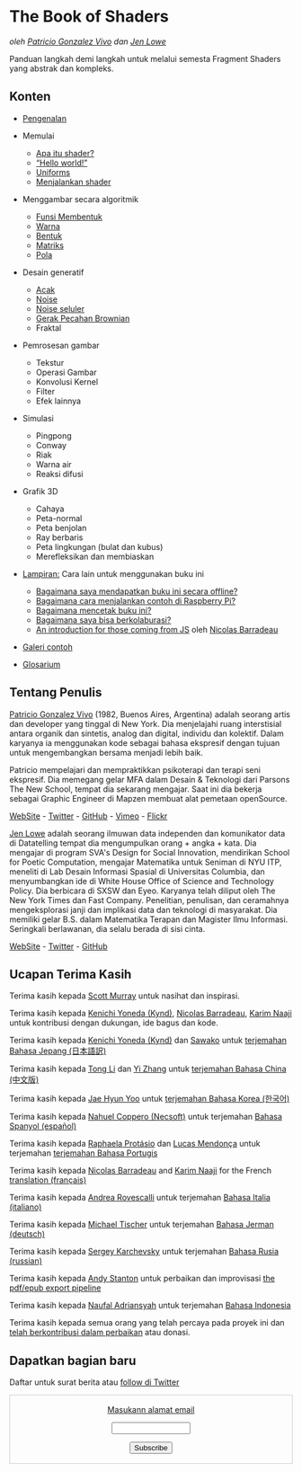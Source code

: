 <canvas id="custom" class="canvas" data-fragment-url="src/moon/moon.frag" data-textures="src/moon/moon.jpg" width="350px" height="350px"></canvas>

# The Book of Shaders
*oleh [Patricio Gonzalez Vivo](http://patriciogonzalezvivo.com/) dan [Jen Lowe](http://jenlowe.net/)*

Panduan langkah demi langkah untuk melalui semesta Fragment Shaders yang abstrak dan kompleks.

<div class="header">
<a href="https://www.paypal.com/cgi-bin/webscr?cmd=_s-xclick&hosted_button_id=B5FSVSHGEATCG" style="float: right;"><img src="https://www.paypalobjects.com/en_US/i/btn/btn_donate_SM.gif" alt=""></a>
</div>

## Konten

* [Pengenalan](00/)

* Memulai
    * [Apa itu shader?](01/)
    * [“Hello world!”](02/)
    * [Uniforms](03/)
	* [Menjalankan shader](04/)

* Menggambar secara algoritmik
    * [Funsi Membentuk](05/)
    * [Warna](06/)
    * [Bentuk](07/)
    * [Matriks](08/)
    * [Pola](09/)

* Desain generatif
    * [Acak](10/)
    * [Noise](11/)
    * [Noise seluler](12/)
    * [Gerak Pecahan Brownian](13/)
    * Fraktal

* Pemrosesan gambar
    * Tekstur
    * Operasi Gambar
    * Konvolusi Kernel
    * Filter
    * Efek lainnya

* Simulasi
    * Pingpong
    * Conway
    * Riak
    * Warna air
    * Reaksi difusi

* Grafik 3D
    * Cahaya
    * Peta-normal
    * Peta benjolan
    * Ray berbaris
    * Peta lingkungan (bulat dan kubus)
    * Merefleksikan dan membiaskan

* [Lampiran:](appendix/) Cara lain untuk menggunakan buku ini
	* [Bagaimana saya mendapatkan buku ini secara offline?](appendix/00/)
	* [Bagaimana cara menjalankan contoh di Raspberry Pi?](appendix/01/)
	* [Bagaimana mencetak buku ini?](appendix/02/)
    * [Bagaimana saya bisa berkolaburasi?](appendix/03/)
    * [An introduction for those coming from JS](appendix/04/) oleh [Nicolas Barradeau](http://www.barradeau.com/)

* [Galeri contoh](examples/)

* [Glosarium](glossary/)

## Tentang Penulis

[Patricio Gonzalez Vivo](http://patriciogonzalezvivo.com/) (1982, Buenos Aires, Argentina) adalah seorang artis dan developer yang tinggal di New York. Dia menjelajahi ruang interstisial antara organik dan sintetis, analog dan digital, individu dan kolektif. Dalam karyanya ia menggunakan kode sebagai bahasa ekspresif dengan tujuan untuk mengembangkan bersama menjadi lebih baik.

Patricio mempelajari dan mempraktikkan psikoterapi dan terapi seni ekspresif. Dia memegang gelar MFA dalam Desain & Teknologi dari Parsons The New School, tempat dia sekarang mengajar. Saat ini dia bekerja sebagai Graphic Engineer di Mapzen membuat alat pemetaan openSource.

<div class="header"> <a href="http://patriciogonzalezvivo.com/" target="_blank">WebSite</a> - <a href="https://twitter.com/patriciogv" target="_blank">Twitter</a> - <a href="https://github.com/patriciogonzalezvivo" target="_blank">GitHub</a> - <a href="https://vimeo.com/patriciogv" target="_blank">Vimeo</a> - <a href="https://www.flickr.com/photos/106950246@N06/" target="_blank"> Flickr</a></div>

[Jen Lowe](http://jenlowe.net/) adalah seorang ilmuwan data independen dan komunikator data di Datatelling tempat dia mengumpulkan orang + angka + kata. Dia mengajar di program SVA's Design for Social Innovation, mendirikan School for Poetic Computation, mengajar Matematika untuk Seniman di NYU ITP, meneliti di Lab Desain Informasi Spasial di Universitas Columbia, dan menyumbangkan ide di White House Office of Science and Technology Policy. Dia berbicara di SXSW dan Eyeo. Karyanya telah diliput oleh The New York Times dan Fast Company. Penelitian, penulisan, dan ceramahnya mengeksplorasi janji dan implikasi data dan teknologi di masyarakat. Dia memiliki gelar B.S. dalam Matematika Terapan dan Magister Ilmu Informasi. Seringkali berlawanan, dia selalu berada di sisi cinta.

<div class="header"> <a href="http://jenlowe.net/" target="_blank">WebSite</a> - <a href="https://twitter.com/datatelling" target="_blank">Twitter</a> - <a href="https://github.com/datatelling" target="_blank">GitHub</a></div>

## Ucapan Terima Kasih

Terima kasih kepada [Scott Murray](http://alignedleft.com/) untuk nasihat dan inspirasi.

Terima kasih kepada [Kenichi Yoneda (Kynd)](https://twitter.com/kyndinfo), [Nicolas Barradeau](https://twitter.com/nicoptere), [Karim Naaji](http://karim.naaji.fr/) untuk kontribusi dengan dukungan, ide bagus dan kode.

Terima kasih kepada [Kenichi Yoneda (Kynd)](https://twitter.com/kyndinfo) dan [Sawako](https://twitter.com/sawakohome) untuk [terjemahan Bahasa Jepang (日本語訳)](?lan=jp)

Terima kasih kepada [Tong Li](https://www.facebook.com/tong.lee.9484) dan [Yi Zhang](https://www.facebook.com/archer.zetta?pnref=story) untuk [terjemahan Bahasa China (中文版)](?lan=ch)

Terima kasih kepada [Jae Hyun Yoo](https://www.facebook.com/fkkcloud) untuk [terjemahan Bahasa Korea (한국어)](?lan=kr)

Terima kasih kepada [Nahuel Coppero (Necsoft)](http://hinecsoft.com/) untuk terjemahan [Bahasa Spanyol (español)](?lan=es)

Terima kasih kepada [Raphaela Protásio](https://github.com/Rawphs) dan [Lucas Mendonça](https://github.com/luuchowl) untuk terjemahan [terjemahan Bahasa Portugis](?lan=pt)

Terima kasih kepada [Nicolas Barradeau](https://twitter.com/nicoptere) and [Karim Naaji](http://karim.naaji.fr/) for the French [translation (français)](?lan=fr)

Terima kasih kepada [Andrea Rovescalli](https://www.earove.info) untuk terjemahan [Bahasa Italia (italiano)](?lan=it)

Terima kasih kepada [Michael Tischer](http://www.mitinet.de) untuk terjemahan [Bahasa Jerman (deutsch)](?lan=de)

Terima kasih kepada [Sergey Karchevsky](https://www.facebook.com/sergey.karchevsky.3) untuk terjemahan [Bahasa Rusia (russian)](?lan=ru)

Terima kasih kepada [Andy Stanton](https://andy.stanton.is/) untuk perbaikan dan improvisasi [the pdf/epub export pipeline](https://thebookofshaders.com/appendix/02/)

Terima kasih kepada [Naufal Adriansyah](https://www.facebook.com/naufal.adrna08) untuk terjemahan [Bahasa Indonesia](?lan=id)

Terima kasih kepada semua orang yang telah percaya pada proyek ini dan [telah berkontribusi dalam perbaikan](https://github.com/patriciogonzalezvivo/thebookofshaders/graphs/contributors) atau donasi.

## Dapatkan bagian baru

Daftar untuk surat berita atau [follow di Twitter](https://twitter.com/bookofshaders)

 <form style="border:1px solid #ccc;padding:3px;text-align:center;" action="https://tinyletter.com/thebookofshaders" method="post" target="popupwindow" onsubmit="window.open('https://tinyletter.com/thebookofshaders', 'popupwindow', 'scrollbars=yes,width=800,height=600');return true"><a href="https://tinyletter.com/thebookofshaders"><p><label for="tlemail">Masukann alamat email</label></p></a><p><input type="text" style="width:140px" name="email" id="tlemail" /></p><input type="hidden" value="1" name="embed"/><input type="submit" value="Subscribe" /><p><a href="https://tinyletter.com" target="_blank"></a></p></form>
